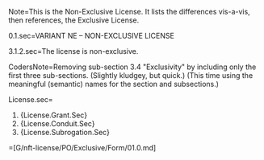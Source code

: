 Note=This is the Non-Exclusive License.  It lists the differences vis-a-vis, then references, the Exclusive License.

0.1.sec=VARIANT NE – NON-EXCLUSIVE LICENSE

3.1.2.sec=The license is non-exclusive.

CodersNote=Removing sub-section 3.4 "Exclusivity" by including only the first three sub-sections. (Slightly kludgey, but quick.) (This time using the meaningful (semantic) names for the section and subsections.)

License.sec=<ol><li>{License.Grant.Sec}</li><li>{License.Conduit.Sec}</li><li>{License.Subrogation.Sec}</li></ol>

=[G/nft-license/PO/Exclusive/Form/01.0.md]

